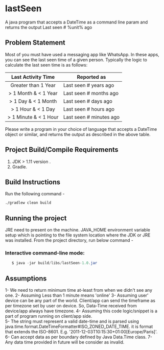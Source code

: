 # lastSeen
A java program that accepts a DateTime as a command line param and returns the output Last seen # %unit% ago

## Problem Statement
Most of you must have used a messaging app like WhatsApp. In these apps, you can see the last seen time of a given person. Typically the logic to calculate the last seen time is as follows:

 |   Last Activity Time  | Reported as             |
 |:---------------------:|-------------------------|
 |  Greater than 1 Year  | Last seen # years ago   |
 | > 1 Month & < 1 Year  | Last seen # months ago  |
 |  > 1 Day & < 1 Month  | Last seen # days ago    |
 | > 1 Hour & < 1 Day    | Last seen # hours ago   |
 | > 1 Minute & < 1 Hour | Last seen # minutes ago |

 Please write a program in your choice of language that accepts a DateTime object or similar, and returns the output as described in the above table.
 
 ## Project Build/Compile Requirements
 
 1. JDK > 1.11 version .
 2. Gradle.
 
 ## Build Instructions
 
 Run the following command -
 ```sh
 ./gradlew clean build
 ```
 
 ## Running the project
 
 JRE need to present on the machine.
 JAVA_HOME environment variable setup which is pointing to the file system location where the JDK or JRE was installed.
 From the project directory, run below command - 
 
 ### Interactive command-line mode: 
 ```java
    $ java -jar build/libs/lastSeen-1.0.jar
 ```

 ## Assumptions
 1- We need to return minimum time at-least from when we didn't see any one.
 2- Assuming Less than 1 minute means 'online'
 3- Assuming user' device can be any part of the world. Client/app can send the timeframe as per timezone set by user on device. So, Data-Time received from device/app always have timezone. 
 4- Assuming this code logic/snippet is a part of program running on client/app side.  
 5- The string must represent a valid date-time and is parsed using java.time.format.DateTimeFormatter#ISO_ZONED_DATE_TIME. it is format that extends the ISO-8601. E.g. '2011-12-03T10:15:30+01:00[Europe/Paris]'.
 6- Can accept data as per boundary defined by Java Data.Time class.
 7- Any data time provided in future will be consider as invalid. 